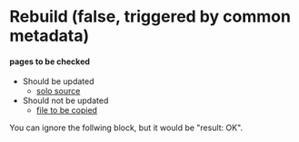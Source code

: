 # Rebuild (false, triggered by common metadata)

#### pages to be checked

* Should be updated
    * [solo source](shouldbeupdated_solo.md)
* Should not be updated
    * [file to be copied](shouldnotbeupdated_copy.txt)

You can ignore the follwing block, but it would be "result: OK".
